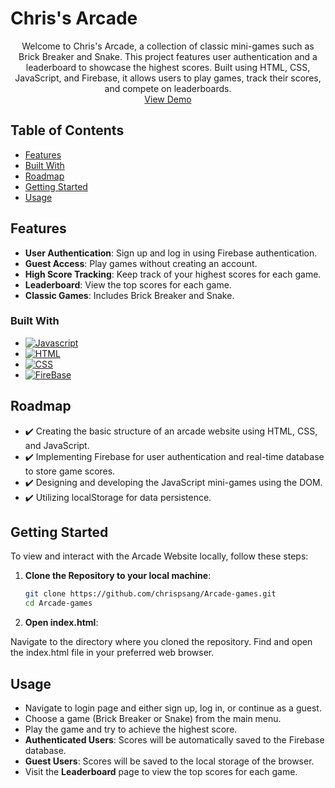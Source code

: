 # Chris's Arcade
<div align="center">
  <p align="center">
    Welcome to Chris's Arcade, a collection of classic mini-games such as Brick Breaker and Snake. This project features user authentication and a leaderboard to showcase the highest scores. Built using HTML, CSS, JavaScript, and Firebase, it allows users to play games, track their scores, and compete on leaderboards.
    <br />
    <a href="[https://chrispsang.github.io/Arcade-games/](https://chrispsang.github.io/Arcade-games/)">View Demo</a>
  </p>
</div>

## Table of Contents
- [Features](#features)
- [Built With](#built-with)
- [Roadmap](#roadmap)
- [Getting Started](#getting-started)
- [Usage](#usage)

## Features
- **User Authentication**: Sign up and log in using Firebase authentication.
- **Guest Access**: Play games without creating an account.
- **High Score Tracking**: Keep track of your highest scores for each game.
- **Leaderboard**: View the top scores for each game.
- **Classic Games**: Includes Brick Breaker and Snake.

### Built With
* [![Javascript][Javascript.js]][Javascript-url]
* [![HTML][HTML.html]][HTML-url]
* [![CSS][CSS.css]][CSS-url]
* [![FireBase][Firebase]][Firebase-url]

## Roadmap
- ✔️ Creating the basic structure of an arcade website using HTML, CSS, and JavaScript.
- ✔️ Implementing Firebase for user authentication and real-time database to store game scores.
- ✔️ Designing and developing the JavaScript mini-games using the DOM.
- ✔️ Utilizing localStorage for data persistence.

## Getting Started

To view and interact with the Arcade Website locally, follow these steps:

1. **Clone the Repository to your local machine**:

   ```bash
   git clone https://github.com/chrispsang/Arcade-games.git
   cd Arcade-games

2. **Open index.html**:

Navigate to the directory where you cloned the repository.
Find and open the index.html file in your preferred web browser.

## Usage
- Navigate to login page and either sign up, log in, or continue as a guest.
- Choose a game (Brick Breaker or Snake) from the main menu.
- Play the game and try to achieve the highest score.
- **Authenticated Users**: Scores will be automatically saved to the Firebase database.
- **Guest Users**: Scores will be saved to the local storage of the browser.
- Visit the **Leaderboard** page to view the top scores for each game.


[Javascript.js]: https://img.shields.io/badge/JavaScript-F7DF1E?style=for-the-badge&logo=javascript&logoColor=black
[Javascript-url]: https://developer.mozilla.org/en-US/docs/Web/JavaScript
[CSS.CSS]: https://img.shields.io/badge/CSS-239120?&style=for-the-badge&logo=css3&logoColor=white
[CSS-url]: https://developer.mozilla.org/en-US/docs/Learn/Getting_started_with_the_web/CSS_basics 
[HTML.HTML]: https://img.shields.io/badge/HTML5-E34F26?style=for-the-badge&logo=html5&logoColor=white
[HTML-url]: https://developer.mozilla.org/en-US/docs/Web/HTML
[Firebase]: https://img.shields.io/badge/Firebase-039BE5?style=for-the-badge&logo=Firebase&logoColor=white
[Firebase-url]: https://firebase.google.com/
